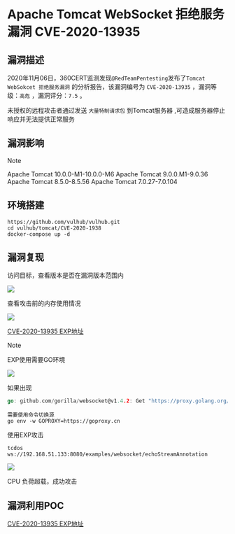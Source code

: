 # Apache Tomcat WebSocket 拒绝服务漏洞 CVE-2020-13935

## 漏洞描述

2020年11月06日，360CERT监测发现`@RedTeamPentesting`发布了`Tomcat WebSokcet 拒绝服务漏洞` 的分析报告，该漏洞编号为 `CVE-2020-13935` ，漏洞等级：`高危` ，漏洞评分：`7.5` 。

未授权的远程攻击者通过发送 `大量特制请求包` 到Tomcat服务器 ,可造成服务器停止响应并无法提供正常服务

## 漏洞影响

> [!NOTE]
>
> Apache Tomcat 10.0.0-M1-10.0.0-M6
> Apache Tomcat 9.0.0.M1-9.0.36
> Apache Tomcat 8.5.0-8.5.56
> Apache Tomcat 7.0.27-7.0.104

## 环境搭建

```
https://github.com/vulhub/vulhub.git
cd vulhub/tomcat/CVE-2020-1938
docker-compose up -d
```

## 漏洞复现

访问目标，查看版本是否在漏洞版本范围内

![](http://wikioss.peiqi.tech/vuln/tomcat-8.png)

查看攻击前的内存使用情况

![](http://wikioss.peiqi.tech/vuln/tomcat-9.png)

[CVE-2020-13935 EXP地址](https://github.com/RedTeamPentesting/CVE-2020-13935)

> [!NOTE]
>
> EXP使用需要GO环境

![](http://wikioss.peiqi.tech/vuln/tomcat-10.png)

如果出现

```go
go: github.com/gorilla/websocket@v1.4.2: Get "https://proxy.golang.org/github.com/gorilla/websocket/@v/v1.4.2.mod": dial tcp 172.217.160.81:443: connectex: A connection attempt failed because the connected party did not properly respond after a period of time, or established connection failed because connected host has failed to respond.
```

```
需要使用命令切换源
go env -w GOPROXY=https://goproxy.cn
```

使用EXP攻击

```
tcdos    ws://192.168.51.133:8080/examples/websocket/echoStreamAnnotation
```

![](http://wikioss.peiqi.tech/vuln/tomcat-11.png)

CPU 负荷超载，成功攻击

## 漏洞利用POC

[CVE-2020-13935 EXP地址](https://github.com/RedTeamPentesting/CVE-2020-13935)